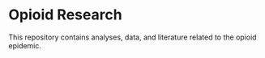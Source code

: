 # Opioid Research

This repository contains analyses, data, and literature related to the opioid
epidemic.
